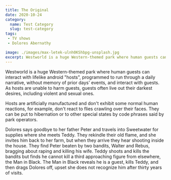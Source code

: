 ```yaml
---
title: The Original
date: 2020-10-24
category:
  name: Test Category
  slug: test-category
tags: 
 - TV shows
 - Dolores Abernathy

image: ./images/max-letek-ulnh0KShbpg-unsplash.jpg
excerpt: Westworld is a huge Western-themed park where human guests can interact with lifelike android "hosts", programmed to run through a daily narrative, without memory of prior days' events, and interact with guests.
---
```


Westworld is a huge Western-themed park where human guests can interact with lifelike android "hosts", programmed to run through a daily narrative, without memory of prior days' events, and interact with guests. As hosts are unable to harm guests, guests often live out their darkest desires, including violent and sexual ones.

Hosts are artificially manufactured and don't exhibit some normal human reactions, for example, don't react to flies crawling over their faces. They can be put to hibernation or to other special states by code phrases said by park operators.

Dolores says goodbye to her father Peter and travels into Sweetwater for supplies where she meets Teddy. They rekindle their old flame, and she invites him back to her farm, but when they arrive they hear shooting inside the house. They find Peter beaten by two bandits, Walter and Rebus, bragging about raping and killing his wife. Teddy shoots and kills the bandits but finds he cannot kill a third approaching figure from elsewhere, the Man in Black. The Man in Black reveals he is a guest, kills Teddy, and then drags Dolores off, upset she does not recognize him after thirty years of visits.